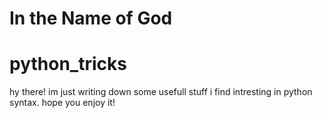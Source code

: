 # In the Name of God
# python_tricks

hy there!
im just writing down some usefull stuff i find intresting in python syntax.
hope you enjoy it!
